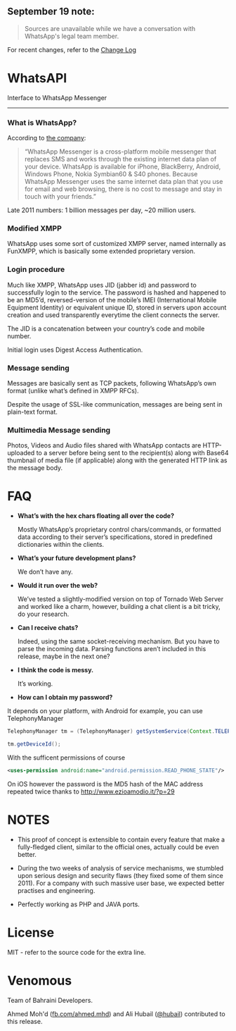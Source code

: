 ## September 19 note:
> Sources are unavailable while we have a conversation with WhatsApp's legal team member.


For recent changes, refer to the [Change Log](https://github.com/venomous0x/WhatsAPI/blob/master/CHANGELOG.md)

# WhatsAPI

Interface to WhatsApp Messenger

----------


### What is WhatsApp?
According to [the company](http://www.whatsapp.com/): 

> “WhatsApp Messenger is a cross-platform mobile messenger that replaces SMS and works through the existing internet data plan of your device. WhatsApp is available for iPhone, BlackBerry, Android, Windows Phone, Nokia Symbian60 & S40 phones. Because WhatsApp Messenger uses the same internet data plan that you use for email and web browsing, there is no cost to message and stay in touch with your friends.”

Late 2011 numbers: 1 billion messages per day, ~20 million users.

### Modified XMPP
WhatsApp uses some sort of customized XMPP server, named internally as FunXMPP, which is basically some extended proprietary version.

### Login procedure
Much like XMPP, WhatsApp uses JID (jabber id) and password to successfully login to the service. The password is hashed and happened to be an MD5’d, reversed-version of the mobile’s IMEI (International Mobile Equipment Identity) or equivalent unique ID, stored in servers upon account creation and used transparently everytime the client connects the server.


The JID is a concatenation between your country’s code and mobile number.

Initial login uses Digest Access Authentication.

### Message sending
Messages are basically sent as TCP packets, following WhatsApp’s own format (unlike what’s defined in XMPP RFCs).


Despite the usage of SSL-like communication, messages are being sent in plain-text format.

### Multimedia Message sending
Photos, Videos and Audio files shared with WhatsApp contacts are HTTP-uploaded to a server before being sent to the recipient(s) along with Base64 thumbnail of media file (if applicable) along with the generated HTTP link as the message body.

# FAQ


- **What’s with the hex chars floating all over the code?**

	Mostly WhatsApp’s proprietary control chars/commands, or formatted data according to their server’s specifications, stored in predefined dictionaries within the clients.

- **What’s your future development plans?**

	We don’t have any.

- **Would it run over the web?**

	We’ve tested a slightly-modified version on top of Tornado Web Server and worked like a charm, however, building a chat client is a bit tricky, do your research.

- **Can I receive chats?**

	Indeed, using the same socket-receiving mechanism. But you have to parse the incoming data. Parsing functions aren’t included in this release, maybe in the next one?

- **I think the code is messy.**

	It’s working.

- **How can I obtain my password?**

It depends on your platform, with Android for example, you can use TelephonyManager

```JAVA
TelephonyManager tm = (TelephonyManager) getSystemService(Context.TELEPHONY_SERVICE);
```
```java
tm.getDeviceId();
```

With the sufficent permissions of course

```xml
<uses-permission android:name="android.permission.READ_PHONE_STATE"/>
```

On iOS however the password is the MD5 hash of the MAC address repeated twice
thanks to http://www.ezioamodio.it/?p=29

# NOTES

- This proof of concept is extensible to contain every feature that make a fully-fledged client, similar to the official ones, actually could be even better.

- During the two weeks of analysis of service mechanisms, we stumbled upon serious design and security flaws (they fixed some of them since 2011). For a company with such massive user base, we expected better practises and engineering.

- Perfectly working as PHP and JAVA ports.

# License

MIT - refer to the source code for the extra line.

# Venomous

Team of Bahraini Developers.

Ahmed Moh'd ([fb.com/ahmed.mhd](https://www.facebook.com/ahmed.mhd)) and Ali Hubail ([@hubail](https://twitter.com/hubail)) contributed to this release.
